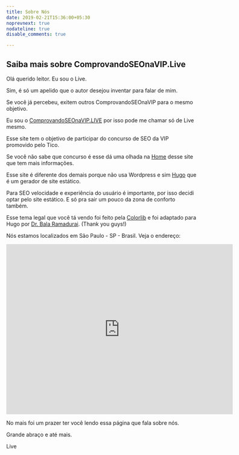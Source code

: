```yaml
---
title: Sobre Nós
date: 2019-02-21T15:36:00+05:30
noprevnext: true
nodateline: true
disable_comments: true

---
```


## Saiba mais sobre ComprovandoSEOnaVIP.Live

Olá querido leitor. Eu sou o Live.

Sim, é só um apelido que o autor desejou inventar para falar de mim.

Se você já percebeu, exitem outros ComprovandoSEOnaVIP para o mesmo objetivo.

Eu sou o [ComprovandoSEOnaVIP.LIVE](https://ComprovandoSEOnaVIP.LIVE) por isso pode me chamar só de Live mesmo.

Esse site tem o objetivo de participar do concurso de SEO da VIP promovido pelo Tico.

Se você não sabe que concurso é esse dá uma olhada na [Home]((https://ComprovandoSEOnaVIP.LIVE)) desse site que tem mais informações.

Esse site é diferente dos demais porque não usa Wordpress e sim [Hugo](https://gohugo.io/) que é um gerador de site estático.

Para SEO velocidade e experiência do usuário é importante, por isso decidi optar pelo site estático. E só pra sair um pouco da zona de conforto também.

Esse tema legal que você tá vendo foi feito pela [Colorlib](https://colorlib.com/wp/themes/travelify/) e foi adaptado para Hugo por [Dr. Bala Ramadurai](https://balaramadurai.net/). (Thank you guys!)

Nós estamos localizados em São Paulo - SP - Brasil. Veja o endereço:

<iframe src="https://www.google.com/maps/embed?pb=!1m18!1m12!1m3!1d1828.6088232384973!2d-46.6350632420172!3d-23.560625437555398!2m3!1f0!2f0!3f0!3m2!1i1024!2i768!4f13.1!3m3!1m2!1s0x94ce59a71b6c4e5d%3A0x6b3eecc6db55914e!2sR.+S%C3%A3o+Joaquim%2C+516+-+Liberdade%2C+S%C3%A3o+Paulo+-+SP%2C+01508-001!5e0!3m2!1spt-BR!2sbr!4v1551016445210" width="600" height="450" frameborder="0" style="border:0" allowfullscreen></iframe>


No mais foi um prazer ter você lendo essa página que fala sobre nós.

Grande abraço e até mais.

Live


